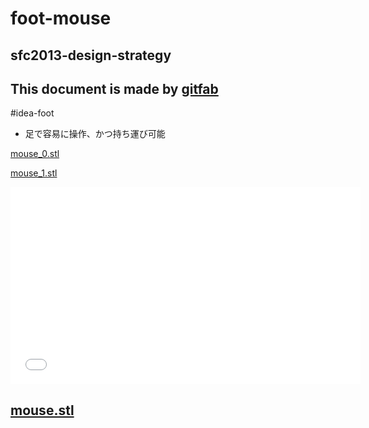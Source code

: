 # foot-mouse
## sfc2013-design-strategy
This document is made by [gitfab](http://gitfab.org)
---
#idea-foot

* 足で容易に操作、かつ持ち運び可能

[mouse_0.stl](https://raw.github.com/malt03/foot-mouse/master/gitfab/resources/mouse_0.stl)

[mouse_1.stl](https://raw.github.com/malt03/foot-mouse/master/gitfab/resources/mouse_1.stl)

<iframe width="560" height="315" src="//www.youtube.com/embed/BnXDzmmvISs" frameborder="0"></iframe>

[mouse.stl](https://raw.github.com/malt03/foot-mouse/master/gitfab/resources/mouse.stl)
---
